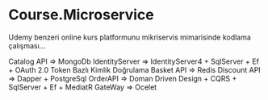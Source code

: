 # Course.Microservice
Udemy benzeri online kurs platformunu mikriservis mimarisinde kodlama çalışması...


Catalog API => MongoDb
IdentityServer => IdentityServer4 + SqlServer + Ef + OAuth 2.0 Token Bazlı Kimlik Doğrulama
Basket API => Redis
Discount API => Dapper + PostgreSql
OrderAPI => Doman Driven Design + CQRS + SqlServer + Ef + MediatR
GateWay => Ocelet
